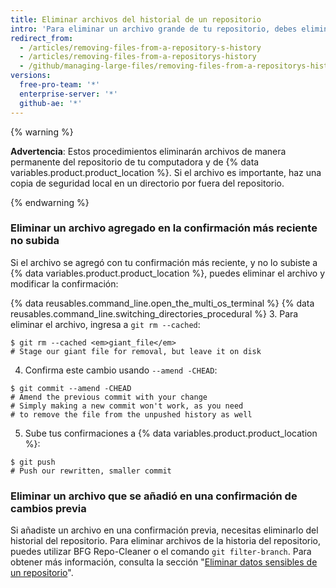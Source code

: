 ```yaml
---
title: Eliminar archivos del historial de un repositorio
intro: 'Para eliminar un archivo grande de tu repositorio, debes eliminarlo por completo de tu repositorio local y de {% data variables.product.product_location %}.'
redirect_from:
  - /articles/removing-files-from-a-repository-s-history
  - /articles/removing-files-from-a-repositorys-history
  - /github/managing-large-files/removing-files-from-a-repositorys-history
versions:
  free-pro-team: '*'
  enterprise-server: '*'
  github-ae: '*'
---
```


{% warning %}

**Advertencia**: Estos procedimientos eliminarán archivos de manera permanente del repositorio de tu computadora y de {% data variables.product.product_location %}. Si el archivo es importante, haz una copia de seguridad local en un directorio por fuera del repositorio.

{% endwarning %}

### Eliminar un archivo agregado en la confirmación más reciente no subida

Si el archivo se agregó con tu confirmación más reciente, y no lo subiste a {% data variables.product.product_location %}, puedes eliminar el archivo y modificar la confirmación:

{% data reusables.command_line.open_the_multi_os_terminal %}
{% data reusables.command_line.switching_directories_procedural %}
3. Para eliminar el archivo, ingresa a `git rm --cached`:
  ```shell
  $ git rm --cached <em>giant_file</em>
  # Stage our giant file for removal, but leave it on disk
  ```
4. Confirma este cambio usando `--amend -CHEAD`:
  ```shell
  $ git commit --amend -CHEAD
  # Amend the previous commit with your change
  # Simply making a new commit won't work, as you need
  # to remove the file from the unpushed history as well
  ```
5. Sube tus confirmaciones a {% data variables.product.product_location %}:
  ```shell
  $ git push
  # Push our rewritten, smaller commit
  ```

### Eliminar un archivo que se añadió en una confirmación de cambios previa

Si añadiste un archivo en una confirmación previa, necesitas eliminarlo del historial del repositorio. Para eliminar archivos de la historia del repositorio, puedes utilizar BFG Repo-Cleaner o el comando `git filter-branch`. Para obtener más información, consulta la sección "[Eliminar datos sensibles de un repositorio](/github/authenticating-to-github/removing-sensitive-data-from-a-repository)".
